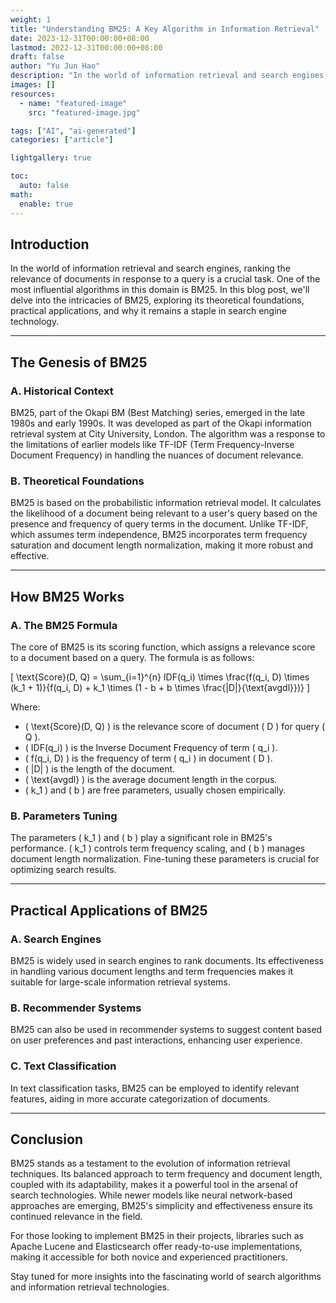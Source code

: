 ```yaml
---
weight: 1
title: "Understanding BM25: A Key Algorithm in Information Retrieval"
date: 2023-12-31T00:00:00+08:00
lastmod: 2022-12-31T00:00:00+08:00
draft: false
author: "Yu Jun Hao"
description: "In the world of information retrieval and search engines, ranking the relevance of documents in response to a query is a crucial task. One of the most influential algorithms in this domain is BM25. In this blog post, we'll delve into the intricacies of BM25, exploring its theoretical foundations, practical applications, and why it remains a staple in search engine technology."
images: []
resources:
  - name: "featured-image"
    src: "featured-image.jpg"

tags: ["AI", "ai-generated"]
categories: ["article"]

lightgallery: true

toc:
  auto: false
math:
  enable: true
---
```


<!--more-->

## Introduction

In the world of information retrieval and search engines, ranking the relevance of documents in response to a query is a crucial task. One of the most influential algorithms in this domain is BM25. In this blog post, we'll delve into the intricacies of BM25, exploring its theoretical foundations, practical applications, and why it remains a staple in search engine technology.

---

## The Genesis of BM25

### A. Historical Context

BM25, part of the Okapi BM (Best Matching) series, emerged in the late 1980s and early 1990s. It was developed as part of the Okapi information retrieval system at City University, London. The algorithm was a response to the limitations of earlier models like TF-IDF (Term Frequency-Inverse Document Frequency) in handling the nuances of document relevance.

### B. Theoretical Foundations

BM25 is based on the probabilistic information retrieval model. It calculates the likelihood of a document being relevant to a user's query based on the presence and frequency of query terms in the document. Unlike TF-IDF, which assumes term independence, BM25 incorporates term frequency saturation and document length normalization, making it more robust and effective.

---

## How BM25 Works

### A. The BM25 Formula

The core of BM25 is its scoring function, which assigns a relevance score to a document based on a query. The formula is as follows:

\[
\text{Score}(D, Q) = \sum\_{i=1}^{n} IDF(q_i) \times \frac{f(q_i, D) \times (k_1 + 1)}{f(q_i, D) + k_1 \times (1 - b + b \times \frac{|D|}{\text{avgdl}})}
\]

Where:

- \( \text{Score}(D, Q) \) is the relevance score of document \( D \) for query \( Q \).
- \( IDF(q_i) \) is the Inverse Document Frequency of term \( q_i \).
- \( f(q_i, D) \) is the frequency of term \( q_i \) in document \( D \).
- \( |D| \) is the length of the document.
- \( \text{avgdl} \) is the average document length in the corpus.
- \( k_1 \) and \( b \) are free parameters, usually chosen empirically.

### B. Parameters Tuning

The parameters \( k_1 \) and \( b \) play a significant role in BM25's performance. \( k_1 \) controls term frequency scaling, and \( b \) manages document length normalization. Fine-tuning these parameters is crucial for optimizing search results.

---

## Practical Applications of BM25

### A. Search Engines

BM25 is widely used in search engines to rank documents. Its effectiveness in handling various document lengths and term frequencies makes it suitable for large-scale information retrieval systems.

### B. Recommender Systems

BM25 can also be used in recommender systems to suggest content based on user preferences and past interactions, enhancing user experience.

### C. Text Classification

In text classification tasks, BM25 can be employed to identify relevant features, aiding in more accurate categorization of documents.

---

## Conclusion

BM25 stands as a testament to the evolution of information retrieval techniques. Its balanced approach to term frequency and document length, coupled with its adaptability, makes it a powerful tool in the arsenal of search technologies. While newer models like neural network-based approaches are emerging, BM25's simplicity and effectiveness ensure its continued relevance in the field.

For those looking to implement BM25 in their projects, libraries such as Apache Lucene and Elasticsearch offer ready-to-use implementations, making it accessible for both novice and experienced practitioners.

Stay tuned for more insights into the fascinating world of search algorithms and information retrieval technologies.
